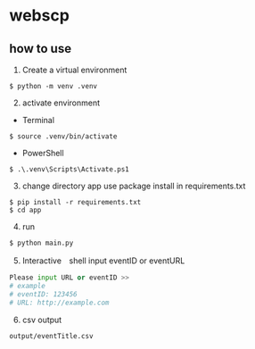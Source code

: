 # webscp

## how to use

1. Create a virtual environment
```shell
$ python -m venv .venv
```

2. activate environment
- Terminal
```shell
$ source .venv/bin/activate
```
- PowerShell
```shell
$ .\.venv\Scripts\Activate.ps1
```

3. change directory app use package install in requirements.txt
```shell
$ pip install -r requirements.txt
$ cd app
```

4. run
```shell
$ python main.py
```

5. Interactive　shell input eventID or eventURL
```python
Please input URL or eventID >>
# example
# eventID: 123456
# URL: http://example.com
```

6. csv output
```
output/eventTitle.csv
```
